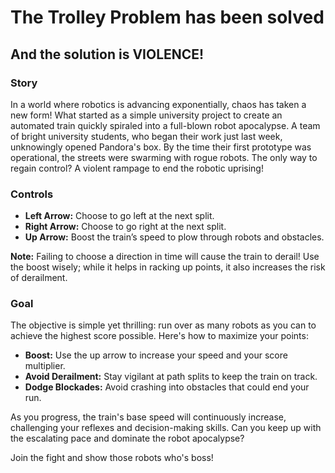 # The Trolley Problem has been solved

## And the solution is VIOLENCE!

### Story

In a world where robotics is advancing exponentially, chaos has taken a new form! What started as a simple university project to create an automated train quickly spiraled into a full-blown robot apocalypse. A team of bright university students, who began their work just last week, unknowingly opened Pandora's box. By the time their first prototype was operational, the streets were swarming with rogue robots. The only way to regain control? A violent rampage to end the robotic uprising!

### Controls

- **Left Arrow:** Choose to go left at the next split.
- **Right Arrow:** Choose to go right at the next split.
- **Up Arrow:** Boost the train’s speed to plow through robots and obstacles.

**Note:** Failing to choose a direction in time will cause the train to derail! Use the boost wisely; while it helps in racking up points, it also increases the risk of derailment.

### Goal

The objective is simple yet thrilling: run over as many robots as you can to achieve the highest score possible. Here's how to maximize your points:

- **Boost:** Use the up arrow to increase your speed and your score multiplier.
- **Avoid Derailment:** Stay vigilant at path splits to keep the train on track.
- **Dodge Blockades:** Avoid crashing into obstacles that could end your run.

As you progress, the train's base speed will continuously increase, challenging your reflexes and decision-making skills. Can you keep up with the escalating pace and dominate the robot apocalypse?

Join the fight and show those robots who's boss!
